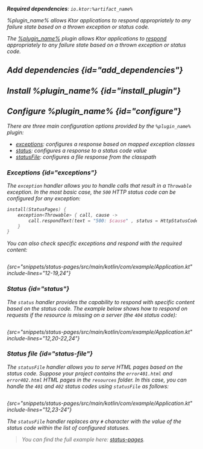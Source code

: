 [//]: # (title: Status pages)

<show-structure for="chapter" depth="2"/>

<var name="plugin_name" value="StatusPages"/>
<var name="package_name" value="io.ktor.server.plugins.statuspages"/>
<var name="artifact_name" value="ktor-server-status-pages"/>

<tldr>
<p>
<b>Required dependencies</b>: <code>io.ktor:%artifact_name%</code>
</p>
<var name="example_name" value="status-pages"/>
<include from="lib.topic" element-id="download_example"/>
<include from="lib.topic" element-id="native_server_supported"/>
</tldr>

<link-summary>
%plugin_name% allows Ktor applications to respond appropriately to any failure state based on a thrown exception or status code.
</link-summary>

The [%plugin_name%](https://api.ktor.io/ktor-server/ktor-server-plugins/ktor-server-status-pages/io.ktor.server.plugins.statuspages/-status-pages.html) plugin allows Ktor applications to [respond](responses.md) appropriately to any failure state based on a thrown exception or status code.

## Add dependencies {id="add_dependencies"}

<include from="lib.topic" element-id="add_ktor_artifact_intro"/>
<include from="lib.topic" element-id="add_ktor_artifact"/>

## Install %plugin_name% {id="install_plugin"}

<include from="lib.topic" element-id="install_plugin"/>

## Configure %plugin_name% {id="configure"}

There are three main configuration options provided by the `%plugin_name%` plugin:

- [exceptions](#exceptions): configures a response based on mapped exception classes
- [status](#status): configures a response to a status code value
- [statusFile](#status-file): configures a file response from the classpath


### Exceptions {id="exceptions"}

The `exception` handler allows you to handle calls that result in a `Throwable` exception. In the most basic case, the `500` HTTP status code can be configured for any exception:

```kotlin
install(StatusPages) {
    exception<Throwable> { call, cause ->
        call.respondText(text = "500: $cause" , status = HttpStatusCode.InternalServerError)
    }
}
```

You can also check specific exceptions and respond with the required content:

```kotlin
```
{src="snippets/status-pages/src/main/kotlin/com/example/Application.kt" include-lines="12-19,24"}


### Status {id="status"}

The `status` handler provides the capability to respond with specific content based on the status code. The example below shows how to respond on requests if the resource is missing on a server (the `404` status code):

```kotlin
```
{src="snippets/status-pages/src/main/kotlin/com/example/Application.kt" include-lines="12,20-22,24"}

### Status file {id="status-file"}

The `statusFile` handler allows you to serve HTML pages based on the status code. Suppose your project contains the `error401.html` and `error402.html` HTML pages in the `resources` folder. In this case, you can handle the `401` and `402` status codes using `statusFile` as follows:
```kotlin
```
{src="snippets/status-pages/src/main/kotlin/com/example/Application.kt" include-lines="12,23-24"}

The `statusFile` handler replaces any `#` character with the value of the status code within the list of configured statuses.

> You can find the full example here: [status-pages](https://github.com/ktorio/ktor-documentation/tree/%ktor_version%/codeSnippets/snippets/status-pages).

